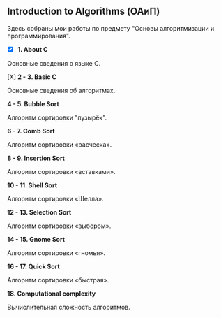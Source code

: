 ## Introduction to Algorithms (ОАиП)

Здесь собраны мои работы по предмету "Основы алгоритмизации и программирования". 

- [x] **1. About C**

Основные сведения о языке С.


[X] **2 - 3. Basic C**

Основные сведения об алгоритмах.


**4 - 5. Bubble Sort**

Алгоритм сортировки "пузырёк".


**6 - 7. Comb Sort**

Алгоритм сортировки «расческа».


**8 - 9. Insertion Sort**

Алгоритм сортировки «вставками».


**10 - 11. Shell Sort** 

Алгоритм сортировки «Шелла».


 **12 - 13. Selection Sort**
 
Алгоритм сортировки «выбором».


**14 - 15. Gnome Sort**

Алгоритм сортировки «гномья».


**16 - 17. Quick Sort**

Алгоритм сортировки «быстрая».


**18. Computational complexity**

Вычислительная сложность алгоритмов.
